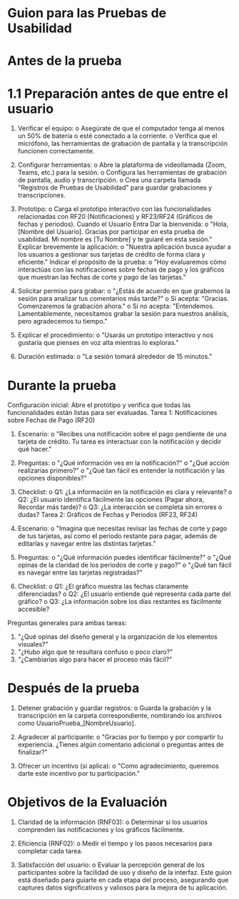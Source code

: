 # Guion para las Pruebas de Usabilidad

# Antes de la prueba

# 1.1 Preparación antes de que entre el usuario
1.	Verificar el equipo:
o	Asegúrate de que el computador tenga al menos un 50% de batería o esté conectado a la corriente.
o	Verifica que el micrófono, las herramientas de grabación de pantalla y la transcripción funcionen correctamente.

2.	Configurar herramientas:
o	Abre la plataforma de videollamada (Zoom, Teams, etc.) para la sesión.
o	Configura las herramientas de grabación de pantalla, audio y transcripción.
o	Crea una carpeta llamada "Registros de Pruebas de Usabilidad" para guardar grabaciones y transcripciones.

3.	Prototipo:
o	Carga el prototipo interactivo con las funcionalidades relacionadas con RF20 (Notificaciones) y RF23/RF24 (Gráficos de fechas y periodos).
    Cuando el Usuario Entra
	Dar la bienvenida:
o	"Hola, [Nombre del Usuario]. Gracias por participar en esta prueba de usabilidad. Mi nombre es [Tu Nombre] y te guiaré en esta sesión."
	Explicar brevemente la aplicación:
o	"Nuestra aplicación busca ayudar a los usuarios a gestionar sus tarjetas de crédito de forma clara y eficiente."
	Indicar el propósito de la prueba:
o	"Hoy evaluaremos cómo interactúas con las notificaciones sobre fechas de pago y los gráficos que muestran las fechas de corte y pago de las tarjetas."

4.	Solicitar permiso para grabar:
o	"¿Estás de acuerdo en que grabemos la sesión para analizar tus comentarios más tarde?"
o	Si acepta: "Gracias. Comenzaremos la grabación ahora."
o	Si no acepta: "Entendemos. Lamentablemente, necesitamos grabar la sesión para nuestros análisis, pero agradecemos tu tiempo."

5.	Explicar el procedimiento:
o	"Usarás un prototipo interactivo y nos gustaría que pienses en voz alta mientras lo exploras."

6.	Duración estimada:
o	"La sesión tomará alrededor de 15 minutos."

# Durante la prueba
Configuración inicial:
Abre el prototipo y verifica que todas las funcionalidades están listas para ser evaluadas.
Tarea 1: Notificaciones sobre Fechas de Pago (RF20)

1.	Escenario:
o	"Recibes una notificación sobre el pago pendiente de una tarjeta de crédito. Tu tarea es interactuar con la notificación y decidir qué hacer."

2.	Preguntas:
o	"¿Qué información ves en la notificación?"
o	"¿Qué acción realizarías primero?"
o	"¿Qué tan fácil es entender la notificación y las opciones disponibles?"

3.	Checklist:
o	Q1: ¿La información en la notificación es clara y relevante?
o	Q2: ¿El usuario identifica fácilmente las opciones (Pagar ahora, Recordar más tarde)?
o	Q3: ¿La interacción se completa sin errores o dudas?
Tarea 2: Gráficos de Fechas y Periodos (RF23, RF24)

1.	Escenario:
o	"Imagina que necesitas revisar las fechas de corte y pago de tus tarjetas, así como el periodo restante para pagar, además de editarlas y navegar entre las distintas tarjetas."

2.	Preguntas:
o	"¿Qué información puedes identificar fácilmente?"
o	"¿Qué opinas de la claridad de los periodos de corte y pago?"
o	"¿Qué tan fácil es navegar entre las tarjetas registradas?"

3.	Checklist:
o	Q1: ¿El gráfico muestra las fechas claramente diferenciadas?
o	Q2: ¿El usuario entiende qué representa cada parte del gráfico?
o	Q3: ¿La información sobre los días restantes es fácilmente accesible?

Preguntas generales para ambas tareas:
1.	"¿Qué opinas del diseño general y la organización de los elementos visuales?"
2.	"¿Hubo algo que te resultara confuso o poco claro?"
3.	"¿Cambiarías algo para hacer el proceso más fácil?"

# Después de la prueba
1.	Detener grabación y guardar registros:
o	Guarda la grabación y la transcripción en la carpeta correspondiente, nombrando los archivos como UsuarioPrueba_[NombreUsuario].

2.	Agradecer al participante:
o	"Gracias por tu tiempo y por compartir tu experiencia. ¿Tienes algún comentario adicional o preguntas antes de finalizar?"

3.	Ofrecer un incentivo (si aplica):
o	"Como agradecimiento, queremos darte este incentivo por tu participación."

# Objetivos de la Evaluación
1.	Claridad de la información (RNF03):
o	Determinar si los usuarios comprenden las notificaciones y los gráficos fácilmente.

2.	Eficiencia (RNF02):
o	Medir el tiempo y los pasos necesarios para completar cada tarea.

3.	Satisfacción del usuario:
o	Evaluar la percepción general de los participantes sobre la facilidad de uso y diseño de la interfaz.
Este guion está diseñado para guiarte en cada etapa del proceso, asegurando que captures datos significativos y valiosos para la mejora de tu aplicación.


